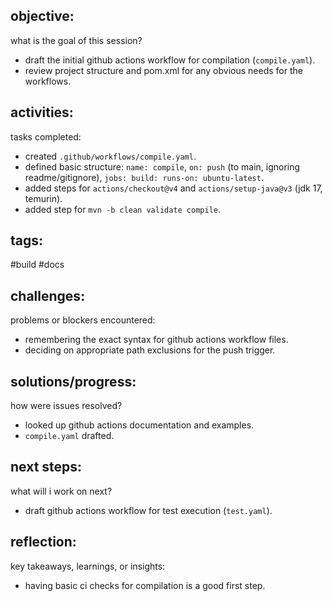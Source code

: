 ## objective:
what is the goal of this session?
- draft the initial github actions workflow for compilation (`compile.yaml`).
- review project structure and pom.xml for any obvious needs for the workflows.

## activities:
tasks completed:
- created `.github/workflows/compile.yaml`.
- defined basic structure: `name: compile`, `on: push` (to main, ignoring readme/gitignore), `jobs: build: runs-on: ubuntu-latest`.
- added steps for `actions/checkout@v4` and `actions/setup-java@v3` (jdk 17, temurin).
- added step for `mvn -b clean validate compile`.

## tags:
 #build #docs

## challenges:
problems or blockers encountered: 
- remembering the exact syntax for github actions workflow files.
- deciding on appropriate path exclusions for the push trigger.

## solutions/progress:
how were issues resolved?
- looked up github actions documentation and examples.
- `compile.yaml` drafted.

## next steps:
what will i work on next?
- draft github actions workflow for test execution (`test.yaml`).

## reflection:
key takeaways, learnings, or insights:
- having basic ci checks for compilation is a good first step.
